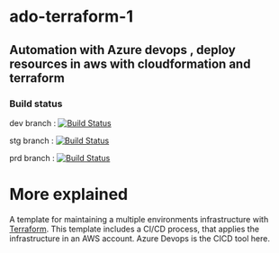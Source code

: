 # ado-terraform-1

## Automation with Azure devops , deploy resources in aws with cloudformation and terraform

### Build status

dev branch : 
[![Build Status](https://dev.azure.com/1robroos/AzureDevOps_Terraform_test/_apis/build/status/1robroos.ado-terraform-1?branchName=dev)](https://dev.azure.com/1robroos/AzureDevOps_Terraform_test/_build/latest?definitionId=25&branchName=dev)

stg branch : 
[![Build Status](https://dev.azure.com/1robroos/AzureDevOps_Terraform_test/_apis/build/status/1robroos.ado-terraform-1?branchName=stg)](https://dev.azure.com/1robroos/AzureDevOps_Terraform_test/_build/latest?definitionId=25&branchName=stg)


prd branch : 
[![Build Status](https://dev.azure.com/1robroos/AzureDevOps_Terraform_test/_apis/build/status/1robroos.ado-terraform-1?branchName=prd)](https://dev.azure.com/1robroos/AzureDevOps_Terraform_test/_build/latest?definitionId=25&branchName=prd)
# More explained

A template for maintaining a multiple environments infrastructure with [Terraform](https://www.terraform.io/). This template includes a CI/CD process, that applies the infrastructure in an AWS account.
Azure Devops is the CICD tool here.


<!-- 
<table>
  <tr>
    <th>Company</th>
    <th>Contact</th>
    <th>Country</th>
  </tr>
  <tr>
    <td>
[![Build Status](https://dev.azure.com/1robroos/AzureDevOps_Terraform_test/_apis/build/status/1robroos.ado-terraform-1?branchName=dev)](https://dev.azure.com/1robroos/AzureDevOps_Terraform_test/_build/latest?definitionId=25&branchName=dev)
</td>
    <td>Maria Anders</td>
    <td>Germany</td>
  </tr>
  <tr>
    <td>Centro comercial Moctezuma</td>
    <td>Francisco Chang</td>
    <td>Mexico</td>
  </tr>
</table> -->


<!-- <table>
   <tr>
      <td>environment</td>
      <td><a href="https://github.com/unfor19/terraform-multienv/blob/dev/.drone.yml">drone.io</a></td>
      <td><a href="https://github.com/unfor19/terraform-multienv/blob/dev/.github/workflows/pipeline.yml">GitHub Actions</a></td>
      <td><a href="https://github.com/1robroos/ado-terraform-1/blob/dev/azure-pipelines.yml">Github</a></td>
   </tr>
   <tr>
      <td>dev</td>
      <td><a href="https://cloud.drone.io/unfor19/terraform-multienv"><img src="https://cloud.drone.io/api/badges/unfor19/terraform-multienv/status.svg?ref=refs/heads/dev" /></a></td>
      <td><a href="https://github.com/unfor19/terraform-multienv/actions?query=workflow%3Apipeline"><img src="https://github.com/unfor19/terraform-multienv/workflows/pipeline/badge.svg?branch=dev" /></a></td>
      <td><a href="https://dev.azure.com/1robroos/AzureDevOps_Terraform_test/_build/latest?definitionId=25&branchName=dev"><img src="https://github.com/1robroos/ado-terraform-1/blob/dev/badge_dev.html" /></a></td>
    
   </tr>
   <tr>
      <td>stg</td>
      <td><a href="https://cloud.drone.io/unfor19/terraform-multienv"><img src="https://cloud.drone.io/api/badges/unfor19/terraform-multienv/status.svg?ref=refs/heads/stg" /></a></td>
      <td><a href="https://github.com/unfor19/terraform-multienv/actions?query=workflow%3Apipeline"><img src="https://github.com/unfor19/terraform-multienv/workflows/pipeline/badge.svg?branch=stg" /></a></td>    
      <td><a href="https://app.circleci.com/pipelines/github/unfor19/terraform-multienv?branch=stg"><img src="https://circleci.com/gh/unfor19/terraform-multienv/tree/stg.svg?style=svg" /></a></td>
      <td><a href="https://dev.azure.com/1robroos/AzureDevOps_Terraform_test/_apis/build/status/1robroos.ado-terraform-1?branchName=stg)](https://dev.azure.com/1robroos/AzureDevOps_Terraform_test/_build/latest?definitionId=25&branchName=stg)" /></a></td>        
   </tr>
   <tr>
      <td>prd</td>
      <td><a href="https://cloud.drone.io/unfor19/terraform-multienv"><img src="https://cloud.drone.io/api/badges/unfor19/terraform-multienv/status.svg?ref=refs/heads/prd" /></a></td>
      <td><a href="https://github.com/unfor19/terraform-multienv/actions?query=workflow%3Apipeline"><img src="https://github.com/unfor19/terraform-multienv/workflows/pipeline/badge.svg?branch=prd" /></a></td>
      <td><a href="https://app.circleci.com/pipelines/github/unfor19/terraform-multienv?branch=prd"><img src="https://circleci.com/gh/unfor19/terraform-multienv/tree/prd.svg?style=svg" /></a></td>
      <td><a href="https://travis-ci.com/github/unfor19/terraform-multienv"><img src="https://travis-ci.com/unfor19/terraform-multienv.svg?branch=prd" /></a></td>        
   </tr>
</table> -->